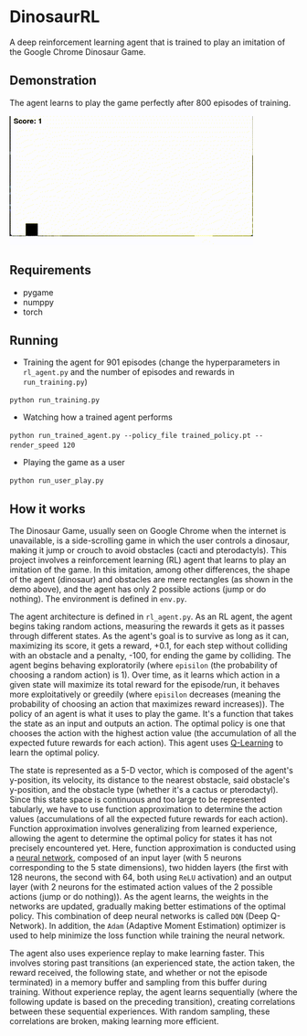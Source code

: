 # DinosaurRL
A deep reinforcement learning agent that is trained to play an imitation of the Google Chrome Dinosaur Game.
## Demonstration
The agent learns to play the game perfectly after 800 episodes of training.
![](demo.gif)
## Requirements
- pygame
- numppy
- torch
## Running
- Training the agent for 901 episodes (change the hyperparameters in `rl_agent.py` and the number of episodes and rewards in `run_training.py`)

`python run_training.py`
- Watching how a trained agent performs

`python run_trained_agent.py --policy_file trained_policy.pt --render_speed 120`
- Playing the game as a user

`python run_user_play.py`
## How it works
The Dinosaur Game, usually seen on Google Chrome when the internet is unavailable, is a side-scrolling game in which the user controls a dinosaur, making it jump or crouch to avoid obstacles (cacti and pterodactyls). This project involves a reinforcement learning (RL) agent that learns to play an imitation of the game. In this imitation, among other differences, the shape of the agent (dinosaur) and obstacles are mere rectangles (as shown in the demo above), and the agent has only 2 possible actions (jump or do nothing). The environment is defined in `env.py`.

The agent architecture is defined in `rl_agent.py`. As an RL agent, the agent begins taking random actions, measuring the rewards it gets as it passes through different states. As the agent's goal is to survive as long as it can, maximizing its score, it gets a reward, +0.1, for each step without colliding with an obstacle and a penalty, -100, for ending the game by colliding. The agent begins behaving exploratorily (where `episilon` (the probability of choosing a random action) is 1). Over time, as it learns which action in a given state will maximize its total reward for the episode/run, it behaves more exploitatively or greedily (where `episilon` decreases (meaning the probability of choosing an action that maximizes reward increases)). The policy of an agent is what it uses to play the game. It's a function that takes the state as an input and outputs an action. The optimal policy is one that chooses the action with the highest action value (the accumulation of all the expected future rewards for each action). This agent uses [Q-Learning](https://en.wikipedia.org/wiki/Q-learning) to learn the optimal policy. 

The state is represented as a 5-D vector, which is composed of the agent's y-position, its velocity, its distance to the nearest obstacle, said obstacle's y-position, and the obstacle type (whether it's a cactus or pterodactyl). Since this state space is continuous and too large to be represented tabularly, we have to use function approximation to determine the action values (accumulations of all the expected future rewards for each action). Function approximation involves generalizing from learned experience, allowing the agent to determine the optimal policy for states it has not precisely encountered yet. Here, function approximation is conducted using a [neural network](https://en.wikipedia.org/wiki/Neural_network_(machine_learning)), composed of an input layer (with 5 neurons corresponding to the 5 state dimensions), two hidden layers (the first with 128 neurons, the second with 64, both using `ReLU` activation) and an output layer (with 2 neurons for the estimated action values of the 2 possible actions (jump or do nothing)). As the agent learns, the weights in the networks are updated, gradually making better estimations of the optimal policy. This combination of deep neural networks is called `DQN` (Deep Q-Network). In addition, the `Adam` (Adaptive Moment Estimation) optimizer is used to help minimize the loss function while training the neural network.

The agent also uses experience replay to make learning faster. This involves storing past transitions (an experienced state, the action taken, the reward received, the following state, and whether or not the episode terminated) in a memory buffer and sampling from this buffer during training. Without experience replay, the agent learns sequentially (where the following update is based on the preceding transition), creating correlations between these sequential experiences. With random sampling, these correlations are broken, making learning more efficient.


